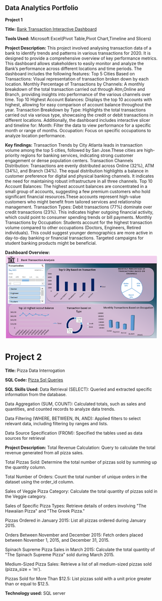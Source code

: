 ## Data Analytics Portfolio
**Project 1**

**Title:** [Bank Transaction Interactive Dashboard](https://github.com/Davunch/lesinwadave.github.io/blob/main/bank_transactions_Dashboard.xlsx)

**Tools Used:** Microsoft Excel(Pivot Table,Pivot Chart,Timeline and Slicers) 

**Project Description:**  This project involved analysing transaction data of a bank to identify trends and patterns in various transactions for 2020. It is designed to provide a comprehensive overview of key
performance metrics. This dashboard allows stakeholders to easily monitor and analyze the Bank’s performance across different locations and time periods. The dashboard includes the following features:
Top 5 Cities Based on Transactions: Visual representation of transaction broken down by each location. Monthly Percentage of Transactions by Channels: A monthly breakdown of the total transaction carried out through Atm,Online and Branch, providing insights into performance of the various
channels over time. Top 10 Highest Account Balances: Displays the top 10 accounts with highest, allowing for easy comparison of account balance throughout the year. Transaction Breakdown by Type: Highlights the total transactions carried out via various type,
showcasing the credit or debit transactions in different locations. Additionally, the dashboard includes interactive slicer and timeline for: Month: Filter the data to view performance for a specific month or range of months.
Occupation: Focus on specific occupations to analyze location performance.

**Key findings:** Transaction Trends by City 
Atlanta leads in transaction volume among the top 5 cities, followed by San Jose.These cities are high-priority regions for banking services, indicating strong customer engagement or dense population centers.
Transaction Channels Distribution: Transactions are evenly distributed across Online (32%), ATM (34%), and Branch (34%). The equal distribution highlights a balance in customer preference for digital and physical 
banking channels. It indicates the need for maintaining robust infrastructure in all three channels. Top 10 Account Balances:
The highest account balances are concentrated in a small group of accounts, suggesting a few premium customers who hold significant financial resources.These accounts represent high-value customers who might
benefit from tailored services and relationship management. Transaction Types: Debit transactions (77%) dominate over credit transactions (23%). This indicates higher outgoing financial activity, which could 
point to consumer spending trends or bill payments. Monthly Transactions by Occupation: Students account for the highest transaction volume compared to other occupations (Doctors, Engineers, Retired individuals).
This could suggest younger demographics are more active in day-to-day banking or financial transactions. Targeted campaigns for student banking products might be beneficial.



**Dashboard Overview:**
![BankDashboardPix](BankDashboardPix.png)
# Project 2

**Title:** Pizza Data Interrogation

**SQL Code:** [Pizza Sql Queries](https://github.com/Davunch/lesinwadave.github.io/blob/main/Pizza.Sql)

**SQL Skills Used:**
Data Retrieval (SELECT): Queried and extracted specific information from the database.

Data Aggregation (SUM, COUNT): Calculated totals, such as sales and quantities, and counted records to analyze data trends.

Data Filtering (WHERE, BETWEEN, IN, AND): Applied filters to select relevant data, including filtering by ranges and lists.

Data Source Specification (FROM): Specified the tables used as data sources for retrieval

**Project Description:**
Total Revenue Calculation: Query to calculate the total revenue generated from all pizza sales.

Total Pizzas Sold: Determine the total number of pizzas sold by summing up the quantity column.

Total Number of Orders: Count the total number of unique orders in the dataset using the order_id column.

Sales of Veggie Pizza Category: Calculate the total quantity of pizzas sold in the Veggie category.

Sales of Specific Pizza Types: Retrieve details of orders involving "The Hawaiian Pizza" and "The Greek Pizza."

Pizzas Ordered in January 2015: List all pizzas ordered during January 2015.

Orders Between November and December 2015: Fetch orders placed between November 1, 2015, and December 31, 2015.

Spinach Supreme Pizza Sales in March 2015: Calculate the total quantity of "The Spinach Supreme Pizza" sold during March 2015.

Medium-Sized Pizza Sales: Retrieve a list of all medium-sized pizzas sold (pizza_size = 'm').

Pizzas Sold for More Than $12.5: List pizzas sold with a unit price greater than or equal to $12.5.



**Technology used:** SQL server
